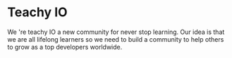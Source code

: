  # Teachy IO

 We 're teachy IO a new community for never stop learning. Our idea is that we are all lifelong learners so we need to build a community to help others to grow as a top developers worldwide.
